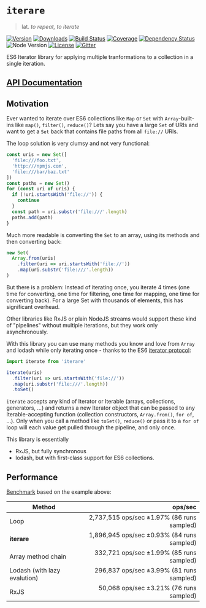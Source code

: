 
# `iterare`

> lat. _to repeat, to iterate_

[![Version](https://img.shields.io/npm/v/iterare.svg)](https://www.npmjs.com/package/iterare)
[![Downloads](https://img.shields.io/npm/dt/iterare.svg)](https://www.npmjs.com/package/iterare)
[![Build Status](https://travis-ci.org/felixfbecker/iterare.svg?branch=master)](https://travis-ci.org/felixfbecker/iterare)
[![Coverage](https://codecov.io/gh/felixfbecker/iterare/branch/master/graph/badge.svg?token=BuoxrgBs54)](https://codecov.io/gh/felixfbecker/iterare)
[![Dependency Status](https://gemnasium.com/badges/github.com/felixfbecker/iterare.svg)](https://gemnasium.com/github.com/felixfbecker/iterare)
![Node Version](http://img.shields.io/node/v/iterare.svg)
[![License](https://img.shields.io/npm/l/iterare.svg)](https://github.com/felixfbecker/iterare/blob/master/LICENSE.txt)
[![Gitter](https://badges.gitter.im/felixfbecker/iterare.svg)](https://gitter.im/felixfbecker/iterare?utm_source=badge&utm_medium=badge&utm_campaign=pr-badge)

ES6 Iterator library for applying multiple tranformations to a collection in a single iteration.

## [API Documentation](http://iterare.surge.sh/)

## Motivation

Ever wanted to iterate over ES6 collections like `Map` or `Set` with `Array`-built-ins like `map()`, `filter()`, `reduce()`?
Lets say you have a large `Set` of URIs and want to get a `Set` back that contains file paths from all `file://` URIs.

The loop solution is very clumsy and not very functional:
```javascript
const uris = new Set([
  'file:///foo.txt',
  'http:///npmjs.com',
  'file:///bar/baz.txt'
])
const paths = new Set()
for (const uri of uris) {
  if (!uri.startsWith('file://')) {
    continue
  }
  const path = uri.substr('file:///'.length)
  paths.add(path)
}
```

Much more readable is converting the `Set` to an array, using its methods and then converting back:

```javascript
new Set(
  Array.from(uris)
    .filter(uri => uri.startsWith('file://'))
    .map(uri.substr('file:///'.length))
)
```

But there is a problem: Instead of iterating once, you iterate 4 times (one time for converting, one time for filtering, one time for mapping, one time for converting back).
For a large Set with thousands of elements, this has significant overhead.

Other libraries like RxJS or plain NodeJS streams would support these kind of "pipelines" without multiple iterations, but they work only asynchronously.

With this library you can use many methods you know and love from `Array` and lodash while only iterating once - thanks to the ES6 [iterator protocol](https://developer.mozilla.org/en-US/docs/Web/JavaScript/Reference/Iteration_protocols):

```javascript
import iterate from 'iterare'

iterate(uris)
  .filter(uri => uri.startsWith('file://'))
  .map(uri.substr('file:///'.length))
  .toSet()
```

`iterate` accepts any kind of Iterator or Iterable (arrays, collections, generators, ...) and returns a new Iterator object that can be passed to any Iterable-accepting function (collection constructors, `Array.from()`, `for of`, ...).
Only when you call a method like `toSet()`, `reduce()` or pass it to a `for of` loop will each value get pulled through the pipeline, and only once.

This library is essentially
 - RxJS, but fully synchronous
 - lodash, but with first-class support for ES6 collections.

## Performance

[Benchmark](https://github.com/felixfbecker/iterare/blob/master/src/benchmark.ts) based on the example above:

Method                       | ops/sec
-----------------------------|-----------------------------------------------:|
Loop                         | 2,737,515 ops/sec ±1.97% (86 runs sampled)
**iterare**                  | 1,896,945 ops/sec ±0.93% (84 runs sampled)
Array method chain           | 332,721 ops/sec ±1.99% (85 runs sampled)
Lodash (with lazy evalution) | 296,837 ops/sec ±3.99% (81 runs sampled)
RxJS                         | 50,068 ops/sec ±3.21% (76 runs sampled)
